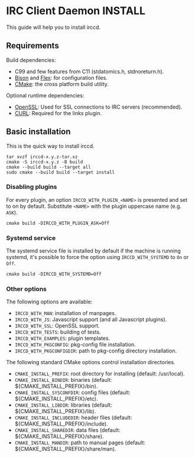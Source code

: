 IRC Client Daemon INSTALL
=========================

This guide will help you to install irccd.

Requirements
------------

Build dependencies:

- C99 and few features from C11 (stdatomics.h, stdnoreturn.h).
- [Bison][] and [Flex][]: for configuration files.
- [CMake][]: the cross platform build utility.

Optional runtime dependencies:

- [OpenSSL][]: Used for SSL connections to IRC servers (recommended).
- [CURL][]: Required for the links plugin.

Basic installation
------------------

This is the quick way to install irccd.

	tar xvzf irccd-x.y.z-tar.xz
	cmake -S irccd-x.y.z -B build
	cmake --build build --target all
	sudo cmake --build build --target install

### Disabling plugins

For every plugin, an option `IRCCD_WITH_PLUGIN_<NAME>` is presented and set to
on by default. Substitute `<NAME>` with the plugin uppercase name (e.g. `ASK`).

	cmake build -DIRCCD_WITH_PLUGIN_ASK=Off

### Systemd service

The systemd service file is installed by default if the machine is running
systemd, it's possible to force the option using `IRCCD_WITH_SYSTEMD` to `On` or
`Off`.

	cmake build -DIRCCD_WITH_SYSTEMD=Off

### Other options

The following options are available:

- `IRCCD_WITH_MAN`: installation of manpages.
- `IRCCD_WITH_JS`: Javascript support (and all Javascript plugins).
- `IRCCD_WITH_SSL`: OpenSSL support.
- `IRCCD_WITH_TESTS`: building of tests.
- `IRCCD_WITH_EXAMPLES`: plugin templates.
- `IRCCD_WITH_PKGCONFIG`: pkg-config file installation.
- `IRCCD_WITH_PKGCONFIGDIR`: path to pkg-config directory installation.

The following standard CMake options control installation directories.

- `CMAKE_INSTALL_PREFIX`: root directory for installing (default: /usr/local).
- `CMAKE_INSTALL_BINDIR`: binaries (default: ${CMAKE_INSTALL_PREFIX}/bin).
- `CMAKE_INSTALL_SYSCONFDIR`: config files (default: ${CMAKE_INSTALL_PREFIX}/etc).
- `CMAKE_INSTALL_LIBDIR`: libraries (default: ${CMAKE_INSTALL_PREFIX}/lib).
- `CMAKE_INSTALL_INCLUDEDIR`: header files (default: ${CMAKE_INSTALL_PREFIX}/include).
- `CMAKE_INSTALL_SHAREDIR`: data files (default: ${CMAKE_INSTALL_PREFIX}/share).
- `CMAKE_INSTALL_MANDIR`: path to manual pages (default: ${CMAKE_INSTALL_PREFIX}/share/man).

[Bison]: https://www.gnu.org/software/bison
[CMake]: http://www.cmake.org
[CURL]: https://curl.se
[Flex]: https://github.com/westes/flex
[OpenSSL]: http://openssl.org
